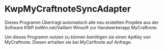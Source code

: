 # KwpMyCraftnoteSyncAdapter
Dieses Programm Übertragt automatisch alle neu erstellten Projekte aus der Software KWP bnWin.net/Vaillant Winsoft zur Handwerkerapp MyCraftnote.

Um dieses Programm nutzen zu können benötigen sie einen ApiKey von MyCraftnote. Diesen erhalten sie bei MyCarftnote auf Anfrage.
